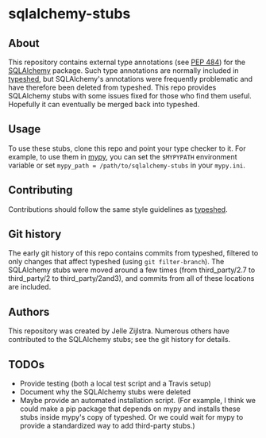 # sqlalchemy-stubs

## About

This repository contains external type annotations (see
[PEP 484](https://www.python.org/dev/peps/pep-0484/)) for the
[SQLAlchemy](https://www.sqlalchemy.org/) package. Such type annotations are normally included
in [typeshed](https://www.github.com/python/typeshed), but SQLAlchemy's annotations were
frequently problematic and have therefore been deleted from typeshed. This repo provides SQLAlchemy
stubs with some issues fixed for those who find them useful. Hopefully it can eventually be merged
back into typeshed.

## Usage

To use these stubs, clone this repo and point your type checker to it. For example, to use them in
[mypy](http://github.com/python/mypy), you can set the `$MYPYPATH` environment variable or set
`mypy_path = /path/to/sqlalchemy-stubs` in your `mypy.ini`.

## Contributing

Contributions should follow the same style guidelines as
[typeshed](https://github.com/python/typeshed/blob/master/CONTRIBUTING.md).

## Git history

The early git history of this repo contains commits from typeshed, filtered to only changes that
affect typeshed (using `git filter-branch`). The SQLAlchemy stubs were moved around a few times
(from third_party/2.7 to third_party/2 to third_party/2and3), and commits from all of these
locations are included.

## Authors

This repository was created by Jelle Zijlstra. Numerous others have contributed to the
SQLAlchemy stubs; see the git history for details.

## TODOs

- Provide testing (both a local test script and a Travis setup)
- Document why the SQLAlchemy stubs were deleted
- Maybe provide an automated installation script. (For example, I think we could make a pip package
  that depends on mypy and installs these stubs inside mypy's copy of typeshed. Or we could wait
  for mypy to provide a standardized way to add third-party stubs.)
